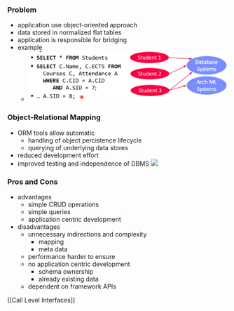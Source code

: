 ### Problem
+ application use object-oriented approach
+ data stored in normalized flat tables
+ application is responsible for bridging
+ example
	+ ![](Pasted%20image%2020220427130703.png)

### Object-Relational Mapping
+ ORM tools allow automatic 
	+ handling of object percistence lifecycle
	+ querying of underlying data stores
+ reduced development effort
+ improved testing and independence of DBMS
![](Pasted%20image%2020220427130949.png)

### Pros and Cons
+ advantages
	+ simple CRUD operations
	+ simple queries
	+ application centric development
+ disadvantages
	+ unnecessary indirections and complexity
		+ mapping
		+ meta data
	+ performance harder to ensure
	+ no application centric development
		+ schema ownership
		+ already existing data
	+ dependent on framework APIs

[[Call Level Interfaces]]